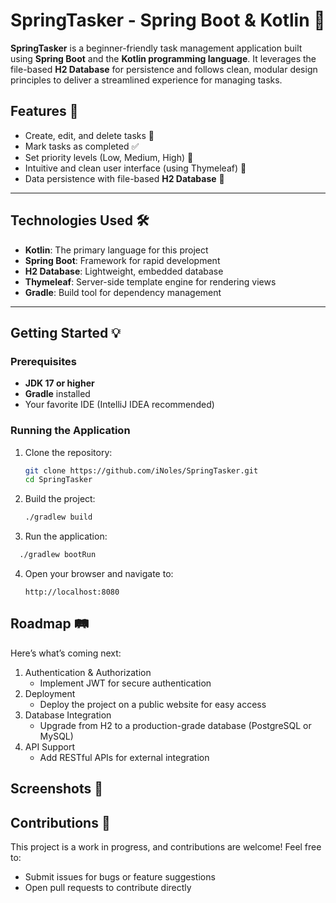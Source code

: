 # SpringTasker - Spring Boot & Kotlin 🚀

**SpringTasker** is a beginner-friendly task management application built using **Spring Boot** and the **Kotlin programming language**. It leverages the file-based **H2 Database** for persistence and follows clean, modular design principles to deliver a streamlined experience for managing tasks.

## Features 🌟
- Create, edit, and delete tasks 📝
- Mark tasks as completed ✅
- Set priority levels (Low, Medium, High) 🚦
- Intuitive and clean user interface (using Thymeleaf) 🎨
- Data persistence with file-based **H2 Database** 💾

---

## Technologies Used 🛠️
- **Kotlin**: The primary language for this project  
- **Spring Boot**: Framework for rapid development  
- **H2 Database**: Lightweight, embedded database  
- **Thymeleaf**: Server-side template engine for rendering views  
- **Gradle**: Build tool for dependency management  

---

## Getting Started 💡

### Prerequisites
- **JDK 17 or higher**
- **Gradle** installed
- Your favorite IDE (IntelliJ IDEA recommended)

### Running the Application
1. Clone the repository:  
   ```bash
   git clone https://github.com/iNoles/SpringTasker.git
   cd SpringTasker
   ```
2. Build the project:
   ```bash
   ./gradlew build
   ```
3. Run the application:
  ```bash
    ./gradlew bootRun
  ```
4. Open your browser and navigate to:
   ```arduino
   http://localhost:8080
   ```
## Roadmap 🛤️

Here’s what’s coming next:

1. Authentication & Authorization
   - Implement JWT for secure authentication
2. Deployment
   - Deploy the project on a public website for easy access
3. Database Integration
   - Upgrade from H2 to a production-grade database (PostgreSQL or MySQL)
4. API Support
   - Add RESTful APIs for external integration

## Screenshots 📸

## Contributions 🤝

This project is a work in progress, and contributions are welcome! Feel free to:
- Submit issues for bugs or feature suggestions
- Open pull requests to contribute directly
